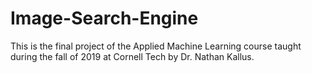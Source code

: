 # Image-Search-Engine

This is the final project of the Applied Machine Learning course taught during the fall of 2019 at Cornell Tech by Dr. Nathan Kallus.
